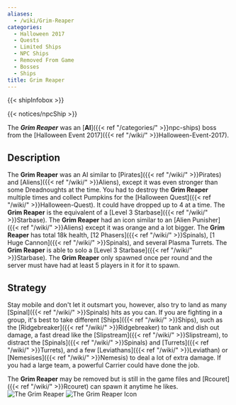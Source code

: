 ```yaml
---
aliases:
  - /wiki/Grim-Reaper
categories:
  - Halloween 2017
  - Quests
  - Limited Ships
  - NPC Ships
  - Removed From Game
  - Bosses
  - Ships
title: Grim Reaper
---
```


{{< shipInfobox >}}

{{< notices/npcShip >}}

The **_Grim Reaper_** was an [**AI**]({{< ref "/categories/" >}}npc-ships) boss from the [Halloween Event 2017]({{< ref "/wiki/" >}}Halloween-Event-2017).

## Description

The **Grim Reaper** was an AI similar to [Pirates]({{< ref "/wiki/" >}}Pirates) and [Aliens]({{< ref "/wiki/" >}}Aliens), except it was even stronger than some Dreadnoughts at the time. You had to destroy the **Grim Reaper** multiple times and collect Pumpkins for the [Halloween Quest]({{< ref "/wiki/" >}}Halloween-Quest). It could have dropped up to 4 at a time. The **Grim Reaper** is the equivalent of a [Level 3 Starbase]({{< ref "/wiki/" >}}Starbase). The **Grim Reaper** had an icon similar to an [Alien Punisher]({{< ref "/wiki/" >}}Aliens) except it was orange and a lot bigger. The **Grim Reaper** has total 18k health, [12 Phasers]({{< ref "/wiki/" >}}Spinals), [1 Huge Cannon]({{< ref "/wiki/" >}}Spinals), and several Plasma Turrets. The **Grim Reaper** is able to solo a [Level 3 Starbase]({{< ref "/wiki/" >}}Starbase). The **Grim Reaper** only spawned once per round and the server must have had at least 5 players in it for it to spawn.

## Strategy

Stay mobile and don't let it outsmart you, however, also try to land as many [Spinal]({{< ref "/wiki/" >}}Spinals) hits as you can. If you are fighting in a group, it's best to take different [Ships]({{< ref "/wiki/" >}}Ships), such as the [Ridgebreaker]({{< ref "/wiki/" >}}Ridgebreaker) to tank and dish out damage, a fast dread like the [Slipstream]({{< ref "/wiki/" >}}Slipstream), to distract the [Spinals]({{< ref "/wiki/" >}}Spinals) and [Turrets]({{< ref "/wiki/" >}}Turrets), and a few [Leviathans]({{< ref "/wiki/" >}}Leviathan) or [Nemesises]({{< ref "/wiki/" >}}Nemesis) to deal a lot of extra damage. If you had a large team, a powerful Carrier could have done the job.

The **Grim Reaper** may be removed but is still in the game files and [Rcouret]({{< ref "/wiki/" >}}Rcouret) can spawn it anytime he likes. ![The Grim
Reaper](grim_reaper2.jpg "The Grim Reaper") ![The Grim Reaper
Icon](grim_reaper_icon.jpg "The Grim Reaper Icon")

